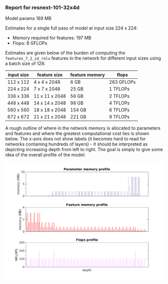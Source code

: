 ### Report for resnext-101-32x4d
Model params 169 MB 

Estimates for a single full pass of model at input size 224 x 224: 

* Memory required for features: 197 MB 
* Flops: 8 GFLOPs 

Estimates are given below of the burden of computing the `features_7_2_id_relu` features in the network for different input sizes using a batch size of 128: 

| input size | feature size | feature memory | flops | 
|------------|--------------|----------------|-------| 
| 112 x 112 | 4 x 4 x 2048 | 6 GB | 263 GFLOPs |
| 224 x 224 | 7 x 7 x 2048 | 25 GB | 1 TFLOPs |
| 336 x 336 | 11 x 11 x 2048 | 56 GB | 2 TFLOPs |
| 448 x 448 | 14 x 14 x 2048 | 98 GB | 4 TFLOPs |
| 560 x 560 | 18 x 18 x 2048 | 154 GB | 6 TFLOPs |
| 672 x 672 | 21 x 21 x 2048 | 221 GB | 9 TFLOPs |

A rough outline of where in the network memory is allocated to parameters and features and where the greatest computational cost lies is shown below.  The x-axis does not show labels (it becomes hard to read for networks containing hundreds of layers) - it should be interpreted as depicting increasing depth from left to right.  The goal is simply to give some idea of the overall profile of the model: 

![resnext-101-32x4d profile](figs/resnext-101-32x4d.png)
